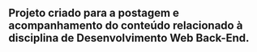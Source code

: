 ## Projeto criado para a postagem e acompanhamento do conteúdo relacionado à disciplina de Desenvolvimento Web Back-End.